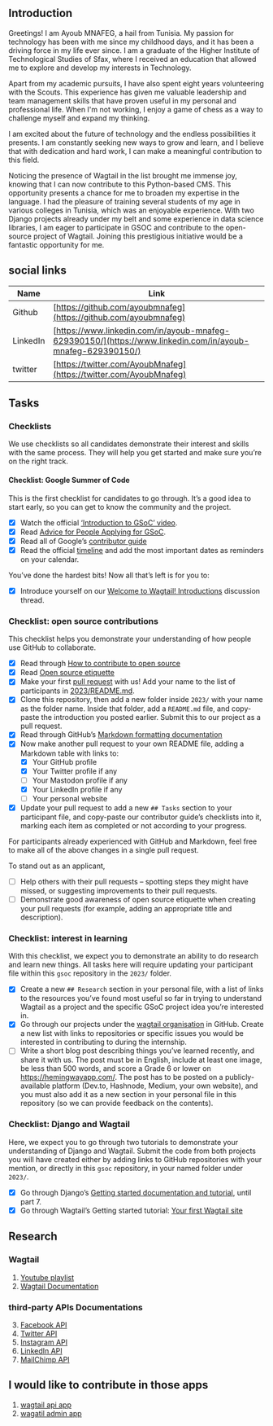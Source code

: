## Introduction

Greetings! I am Ayoub MNAFEG, a hail from Tunisia. My passion for technology has been with me since my childhood days, and it has been a driving force in my life ever since. I am a graduate of the Higher Institute of Technological Studies of Sfax, where I received an education that allowed me to explore and develop my interests in Technology.

Apart from my academic pursuits, I have also spent eight years volunteering with the Scouts. This experience has given me valuable leadership and team management skills that have proven useful in my personal and professional life. When I'm not working, I enjoy a game of chess as a way to challenge myself and expand my thinking.

I am excited about the future of technology and the endless possibilities it presents. I am constantly seeking new ways to grow and learn, and I believe that with dedication and hard work, I can make a meaningful contribution to this field.

Noticing the presence of Wagtail in the list brought me immense joy, knowing that I can now contribute to this Python-based CMS. This opportunity presents a chance for me to broaden my expertise in the language. I had the pleasure of training several students of my age in various colleges in Tunisia, which was an enjoyable experience. With two Django projects already under my belt and some experience in data science libraries, I am eager to participate in GSOC and contribute to the open-source project of Wagtail. Joining this prestigious initiative would be a fantastic opportunity for me.

## social links

| Name     | Link                                                                                                       |
| -------- | ---------------------------------------------------------------------------------------------------------- |
| Github   | [https://github.com/ayoubmnafeg](https://github.com/ayoubmnafeg)                                           |
| LinkedIn | [https://www.linkedin.com/in/ayoub-mnafeg-629390150/](https://www.linkedin.com/in/ayoub-mnafeg-629390150/) |
| twitter  | [https://twitter.com/AyoubMnafeg](https://twitter.com/AyoubMnafeg)                                         |

## Tasks

### Checklists

We use checklists so all candidates demonstrate their interest and skills with the same process. They will help you get started and make sure you’re on the right track.

#### Checklist: Google Summer of Code

This is the first checklist for candidates to go through. It’s a good idea to start early, so you can get to know the community and the project.

- [x] Watch the official [‘Introduction to GSoC’ video](https://www.youtube.com/watch?v=7jD2tChhrWM&feature=youtu.be).
- [x] Read [Advice for People Applying for GSoC](https://developers.google.com/open-source/gsoc/help/student-advice).
- [x] Read all of Google’s [contributor guide](https://google.github.io/gsocguides/student/)
- [x] Read the official [timeline](https://developers.google.com/open-source/gsoc/timeline) and add the most important dates as reminders on your calendar.

You’ve done the hardest bits! Now all that’s left is for you to:

- [x] Introduce yourself on our [Welcome to Wagtail! Introductions](https://github.com/wagtail/gsoc/discussions/1) discussion thread.

### Checklist: open source contributions

This checklist helps you demonstrate your understanding of how people use GitHub to collaborate.

- [x] Read through [How to contribute to open source](https://opensource.guide/how-to-contribute/)
- [x] Read [Open source etiquette](https://developer.mozilla.org/en-US/docs/MDN/Community/Open_source_etiquette)
- [x] Make your first [pull request](https://docs.github.com/en/pull-requests/collaborating-with-pull-requests/proposing-changes-to-your-work-with-pull-requests/creating-a-pull-request) with us! Add your name to the list of participants in [2023/README.md](2023/README.md).
- [x] Clone this repository, then add a new folder inside `2023/` with your name as the folder name. Inside that folder, add a `README.md` file, and copy-paste the introduction you posted earlier. Submit this to our project as a pull request.
- [x] Read through GitHub’s [Markdown formatting documentation](https://docs.github.com/en/get-started/writing-on-github/getting-started-with-writing-and-formatting-on-github/basic-writing-and-formatting-syntax)
- [x] Now make another pull request to your own README file, adding a Markdown table with links to:
  - [x] Your GitHub profile
  - [x] Your Twitter profile if any
  - [ ] Your Mastodon profile if any
  - [x] Your LinkedIn profile if any
  - [ ] Your personal website
- [x] Update your pull request to add a new `## Tasks` section to your participant file, and copy-paste our contributor guide’s checklists into it, marking each item as completed or not according to your progress.

For participants already experienced with GitHub and Markdown, feel free to make all of the above changes in a single pull request.

To stand out as an applicant,

- [ ] Help others with their pull requests – spotting steps they might have missed, or suggesting improvements to their pull requests.
- [ ] Demonstrate good awareness of open source etiquette when creating your pull requests (for example, adding an appropriate title and description).

### Checklist: interest in learning

With this checklist, we expect you to demonstrate an ability to do research and learn new things. All tasks here will require updating your participant file within this `gsoc` repository in the `2023/` folder.

- [x] Create a new `## Research` section in your personal file, with a list of links to the resources you’ve found most useful so far in trying to understand Wagtail as a project and the specific GSoC project idea you’re interested in.
- [x] Go through our projects under the [wagtail organisation](https://github.com/wagtail) in GitHub. Create a new list with links to repositories or specific issues you would be interested in contributing to during the internship.
- [ ] Write a short blog post describing things you’ve learned recently, and share it with us. The post must be in English, include at least one image, be less than 500 words, and score a Grade 6 or lower on <https://hemingwayapp.com/>. The post has to be posted on a publicly-available platform (Dev.to, Hashnode, Medium, your own website), and you must also add it as a new section in your personal file in this repository (so we can provide feedback on the contents).

### Checklist: Django and Wagtail

Here, we expect you to go through two tutorials to demonstrate your understanding of Django and Wagtail. Submit the code from both projects you will have created either by adding links to GitHub repositories with your mention, or directly in this `gsoc` repository, in your named folder under `2023/`.

- [x] Go through Django’s [Getting started documentation and tutorial](https://docs.djangoproject.com/en/4.1/intro/), until part 7.
- [x] Go through Wagtail’s Getting started tutorial: [Your first Wagtail site](https://docs.wagtail.org/en/stable/getting_started/tutorial.html)

## Research

### Wagtail

1. [Youtube playlist](https://www.youtube.com/playlist?list=PLMQHMcNi6ocsS8Bfnuy_IDgJ4bHRRrvub)
2. [Wagtail Documentation](https://docs.wagtail.org/en/stable/index.html)

### third-party APIs Documentations

3. [Facebook API](https://developers.facebook.com/docs/apis-and-sdks)
4. [Twitter API](https://developer.twitter.com/en/docs)
5. [Instagram API](https://www.instagram.com/developer/)
6. [LinkedIn API](https://developer.linkedin.com/docs/rest-api)
7. [MailChimp API](https://api.mailcheap.co/)

## I would like to contribute in those apps

1. [wagtail api app](https://github.com/wagtail/wagtail/tree/main/wagtail/api)
2. [wagatil admin app](https://github.com/wagtail/wagtail/tree/main/wagtail/admin)
